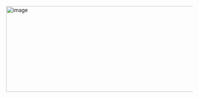 <img width="975" height="231" alt="image" src="https://github.com/user-attachments/assets/0d73af43-cf51-48a1-90f2-fb3d66f3ab18" />
